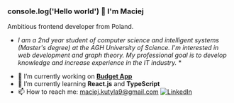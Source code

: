 ### console.log('Hello world') 👋 I'm Maciej 

Ambitious frontend developer from Poland.

* *I am a 2nd year student of computer science and intelligent systems (Master's degree) at the AGH University of Science. I'm interested in web development and graph theory. My professional goal is to develop knowledge and increase experience in the IT industry.* *
 
- 🔭 I’m currently working on **[Budget App](https://github.com/MaciejKutyla98/budget-app)**
- 🌱 I’m currently learning **React.js** and **TypeScript**
- 📫 How to reach me: [maciej.kutyla9@gmail.com](mailto:maciej.kutyla9@gmail.com)
[![LinkedIn](https://www.google.com/search?q=linked+logo&sxsrf=APq-WBvLx4SJjf7b_fAmu_kzf1Ufm4F3yw:1646420354486&source=lnms&tbm=isch&sa=X&ved=2ahUKEwj_3YTjka32AhVumIsKHaDGCHIQ_AUoAXoECAEQAw&biw=1536&bih=750&dpr=1.25#imgrc=J0wefJLf-GBSjM)](https://www.linkedin.com/in/maciej-kuty%C5%82a-a891971a7/)

